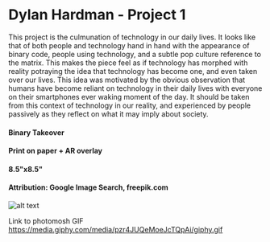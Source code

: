# Dylan Hardman - Project 1

This project is the culmunation of technology in our daily lives.  It looks like that of both people and technology hand in hand with the appearance of binary code, people using technology, and a subtle pop culture reference to the matrix.  This makes the piece feel as if technology has morphed with reality potraying the idea that technology has become one, and even taken over our lives.  This idea was motivated by the obvious observation that humans have become reliant on technology in their daily lives with everyone on their smartphones ever waking moment of the day.  It should be taken from this context of technology in our reality, and experienced by people passively as they reflect on what it may imply about society.

#### Binary Takeover
#### Print on paper + AR overlay 
#### 8.5"x8.5" 
#### Attribution: Google Image Search, freepik.com

![alt text](https://i.imgur.com/asqNtNz.jpg)

Link to photomosh GIF <https://media.giphy.com/media/pzr4JUQeMoeJcTQpAi/giphy.gif>
